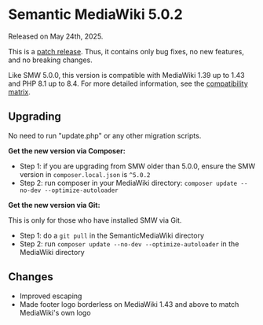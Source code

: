 # Semantic MediaWiki 5.0.2

Released on May 24th, 2025.

This is a [patch release](../RELEASE-POLICY.md). Thus, it contains only bug fixes, no new features, and no breaking changes.

Like SMW 5.0.0, this version is compatible with MediaWiki 1.39 up to 1.43 and PHP 8.1 up to 8.4.
For more detailed information, see the [compatibility matrix](../COMPATIBILITY.md#compatibility).

## Upgrading

No need to run "update.php" or any other migration scripts.

**Get the new version via Composer:**

* Step 1: if you are upgrading from SMW older than 5.0.0, ensure the SMW version in `composer.local.json` is `^5.0.2`
* Step 2: run composer in your MediaWiki directory: `composer update --no-dev --optimize-autoloader`

**Get the new version via Git:**

This is only for those who have installed SMW via Git.

* Step 1: do a `git pull` in the SemanticMediaWiki directory
* Step 2: run `composer update --no-dev --optimize-autoloader` in the MediaWiki directory

## Changes

* Improved escaping
* Made footer logo borderless on MediaWiki 1.43 and above to match MediaWiki's own logo
